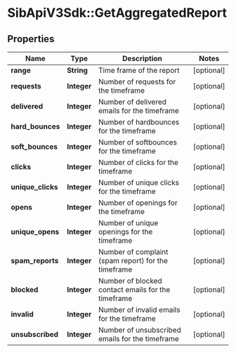 # SibApiV3Sdk::GetAggregatedReport

## Properties
Name | Type | Description | Notes
------------ | ------------- | ------------- | -------------
**range** | **String** | Time frame of the report | [optional] 
**requests** | **Integer** | Number of requests for the timeframe | [optional] 
**delivered** | **Integer** | Number of delivered emails for the timeframe | [optional] 
**hard_bounces** | **Integer** | Number of hardbounces for the timeframe | [optional] 
**soft_bounces** | **Integer** | Number of softbounces for the timeframe | [optional] 
**clicks** | **Integer** | Number of clicks for the timeframe | [optional] 
**unique_clicks** | **Integer** | Number of unique clicks for the timeframe | [optional] 
**opens** | **Integer** | Number of openings for the timeframe | [optional] 
**unique_opens** | **Integer** | Number of unique openings for the timeframe | [optional] 
**spam_reports** | **Integer** | Number of complaint (spam report) for the timeframe | [optional] 
**blocked** | **Integer** | Number of blocked contact emails for the timeframe | [optional] 
**invalid** | **Integer** | Number of invalid emails for the timeframe | [optional] 
**unsubscribed** | **Integer** | Number of unsubscribed emails for the timeframe | [optional] 


